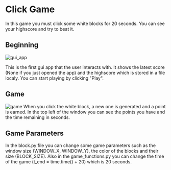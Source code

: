 # Click Game

In this game you must click some white blocks for 20 seconds. You can see your highscore and try to beat it.

## Beginning
![gui_app](https://user-images.githubusercontent.com/87957685/165132269-2b13683f-af9a-4165-8f42-77d63b944c10.png)

This is the first gui app that the user interacts with. It shows the latest score (None if you just opened the app) and the highscore which is stored in a file localy.
You can start playing by clicking "Play".

## Game
![game](https://user-images.githubusercontent.com/87957685/165133487-b836cf39-0261-42d3-bd12-d7128b2fa899.png)
When you click the white block, a new one is generated and a point is earned. In the top left of the window you can see the points you have and the time remaining in seconds.

## Game Parameters
In the block.py file you can change some game parameters such as the window size (WINDOW_X, WINDOW_Y), the color of the blocks and their size (BLOCK_SIZE). 
Also in the game_functions.py you can change the time of the game (t_end = time.time() + 20) which is 20 seconds.
